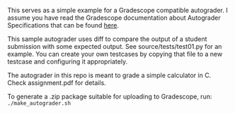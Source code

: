 This serves as a simple example for a Gradescope compatible autograder.
I assume you have read the Gradescope documentation about Autograder
Specifications that can be found [here](http://gradescope-autograders.readthedocs.io/en/latest/specs/).

This sample autograder uses diff to compare the output of a student
submission with some expected output.  See source/tests/test01.py for
an example.  You can create your own testcases by copying that file to
a new testcase and configuring it appropriately.

The autograder in this repo is meant to grade a simple calculator in C.
Check assignment.pdf for details.

To generate a .zip package suitable for uploading to Gradescope, run:
```./make_autograder.sh```
